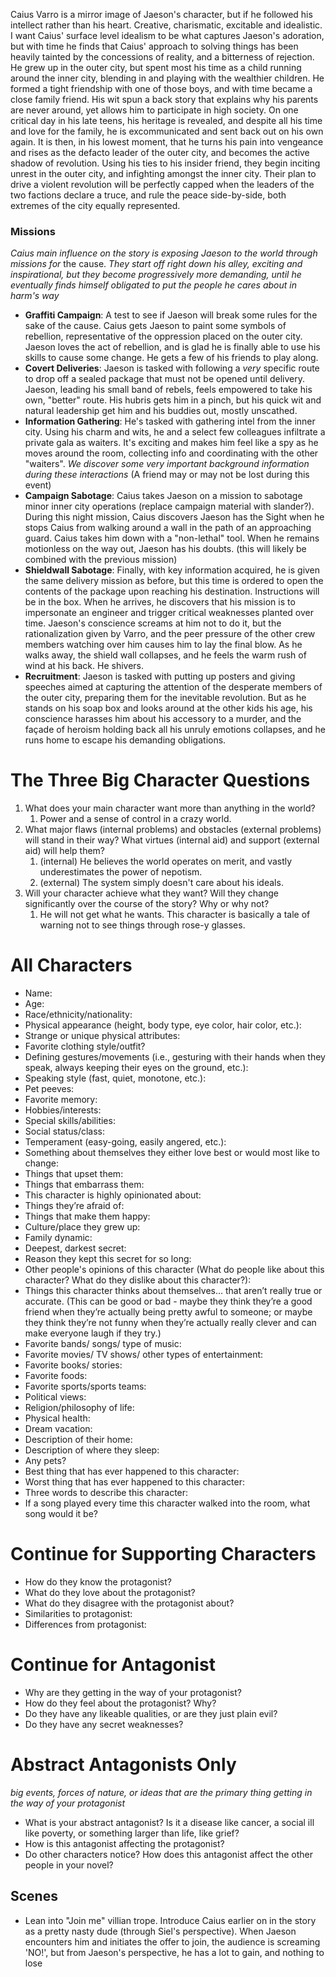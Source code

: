 Caius Varro is a mirror image of Jaeson's character, but if he followed his intellect rather than his heart. Creative, charismatic, excitable and idealistic. I want Caius' surface level idealism to be what captures Jaeson's adoration, but with time he finds that Caius' approach to solving things has been heavily tainted by the concessions of reality, and a bitterness of rejection. He grew up in the outer city, but spent most his time as a child running around the inner city, blending in and playing with the wealthier children. He formed a tight friendship with one of those boys, and with time became a close family friend. His wit spun a back story that explains why his parents are never around, yet allows him to participate in high society. On one critical day in his late teens, his heritage is revealed, and despite all his time and love for the family, he is excommunicated and sent back out on his own again. It is then, in his lowest moment, that he turns his pain into vengeance and rises as the defacto leader of the outer city, and becomes the active shadow of revolution. Using his ties to his insider friend, they begin inciting unrest in the outer city, and infighting amongst the inner city. Their plan to drive a violent revolution will be perfectly capped when the leaders of the two factions declare a truce, and rule the peace side-by-side, both extremes of the city equally represented.
### Missions
*Caius main influence on the story is exposing Jaeson to the world through missions for* the cause. *They start off right down his alley, exciting and inspirational, but they become progressively more demanding, until he eventually finds himself obligated to put the people he cares about in harm's way*
- **Graffiti Campaign**: A test to see if Jaeson will break some rules for the sake of the cause. Caius gets Jaeson to paint some symbols of rebellion, representative of the oppression placed on the outer city. Jaeson loves the act of rebellion, and is glad he is finally able to use his skills to cause some change. He gets a few of his friends to play along.
- **Covert Deliveries**: Jaeson is tasked with following a *very* specific route to drop off a sealed package that must not be opened until delivery. Jaeson, leading his small band of rebels, feels empowered to take his own, "better" route. His hubris gets him in a pinch, but his quick wit and natural leadership get him and his buddies out, mostly unscathed.
- **Information Gathering**: He's tasked with gathering intel from the inner city. Using his charm and wits, he and a select few colleagues infiltrate a private gala as waiters. It's exciting and makes him feel like a spy as he moves around the room, collecting info and coordinating with the other "waiters". *We discover some very important background information during these interactions* (A friend may or may not be lost during this event)
- **Campaign Sabotage**: Caius takes Jaeson on a mission to sabotage minor inner city operations (replace campaign material with slander?). During this night mission, Caius discovers Jaeson has the Sight when he stops Caius from walking around a wall in the path of an approaching guard. Caius takes him down with a "non-lethal" tool. When he remains motionless on the way out, Jaeson has his doubts. (this will likely be combined with the previous mission)
- **Shieldwall Sabotage**: Finally, with key information acquired, he is given the same delivery mission as before, but this time is ordered to open the contents of the package upon reaching his destination. Instructions will be in the box. When he arrives, he discovers that his mission is to impersonate an engineer and trigger critical weaknesses planted over time. Jaeson's conscience screams at him not to do it, but the rationalization given by Varro, and the peer pressure of the other crew members watching over him causes him to lay the final blow. As he walks away, the shield wall collapses, and he feels the warm rush of wind at his back. He shivers.
- **Recruitment**: Jaeson is tasked with putting up posters and giving speeches aimed at capturing the attention of the desperate members of the outer city, preparing them for the inevitable revolution. But as he stands on his soap box and looks around at the other kids his age, his conscience harasses him about his accessory to a murder, and the façade of heroism holding back all his unruly emotions collapses, and he runs home to escape his demanding obligations.
# The Three Big Character Questions
1. What does your main character want more than anything in the world?
	1. Power and a sense of control in a crazy world.
2. What major flaws (internal problems) and obstacles (external problems) will stand in their way? What virtues (internal aid) and support (external aid) will help them?
	1. (internal) He believes the world operates on merit, and vastly underestimates the power of nepotism.
	2. (external) The system simply doesn't care about his ideals.
3. Will your character achieve what they want? Will they change significantly over the course of the story? Why or why not?
	1. He will not get what he wants. This character is basically a tale of warning not to see things through rose-y glasses.

# All Characters
- Name:
- Age:
- Race/ethnicity/nationality:
- Physical appearance (height, body type, eye color, hair color, etc.):
- Strange or unique physical attributes:
- Favorite clothing style/outfit?
- Defining gestures/movements (i.e., gesturing with their hands when they speak, always keeping their eyes on the ground, etc.):
- Speaking style (fast, quiet, monotone, etc.):
- Pet peeves:
- Favorite memory:
- Hobbies/interests:
- Special skills/abilities:
- Social status/class:
- Temperament (easy-going, easily angered, etc.):
- Something about themselves they either love best or would most like to change:
- Things that upset them:
- Things that embarrass them:
- This character is highly opinionated about:
- Things they’re afraid of:
- Things that make them happy:
- Culture/place they grew up:
- Family dynamic:
- Deepest, darkest secret:
- Reason they kept this secret for so long:
- Other people's opinions of this character (What do people like about this character? What do they dislike about this character?):
- Things this character thinks about themselves… that aren’t really true or accurate. (This can be good or bad - maybe they think they’re a good friend when they’re actually being pretty awful to someone; or maybe they think they’re not funny when they’re actually really clever and can make everyone laugh if they try.)
- Favorite bands/ songs/ type of music:
- Favorite movies/ TV shows/ other types of entertainment:
- Favorite books/ stories:
- Favorite foods:
- Favorite sports/sports teams:
- Political views:
- Religion/philosophy of life:
- Physical health:
- Dream vacation:
- Description of their home:
- Description of where they sleep:
- Any pets?
- Best thing that has ever happened to this character:
- Worst thing that has ever happened to this character:
- Three words to describe this character:
- If a song played every time this character walked into the room, what song would it be?

# Continue for Supporting Characters
- How do they know the protagonist?
- What do they love about the protagonist?
- What do they disagree with the protagonist about?
- Similarities to protagonist:
- Differences from protagonist:

# Continue for Antagonist
- Why are they getting in the way of your protagonist?
- How do they feel about the protagonist? Why?
- Do they have any likeable qualities, or are they just plain evil?
- Do they have any secret weaknesses?

# Abstract Antagonists Only
*big events, forces of nature, or ideas that are the primary thing getting in the way of your protagonist*
- What is your abstract antagonist? Is it a disease like cancer, a social ill like poverty, or something larger than life, like grief?
- How is this antagonist affecting the protagonist?
- Do other characters notice? How does this antagonist affect the other people in your novel?

## Scenes
- Lean into "Join me" villian trope. Introduce Caius earlier on in the story as a pretty nasty dude (through Siel's perspective). When Jaeson encounters him and initiates the offer to join, the audience is screaming 'NO!', but from Jaeson's perspective, he has a lot to gain, and nothing to lose